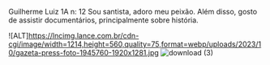 Guilherme Luiz 1A n: 12
Sou santista, adoro meu peixão. Além disso, gosto de assistir documentários, principalmente sobre história.

![ALT]https://lncimg.lance.com.br/cdn-cgi/image/width=1214,height=560,quality=75,format=webp/uploads/2023/10/gazeta-press-foto-1945760-1920x1281.jpg
![download (3)](https://github.com/catatau034/js-catatau/assets/137064241/0d74411d-6c47-4afe-af10-8d6c952ee0d3)
